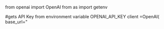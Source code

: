 from openai import OpenAI
from as import getenv

#gets API Key from environment variable OPENAI_API_KEY
client =OpenAI(
   base_url="
